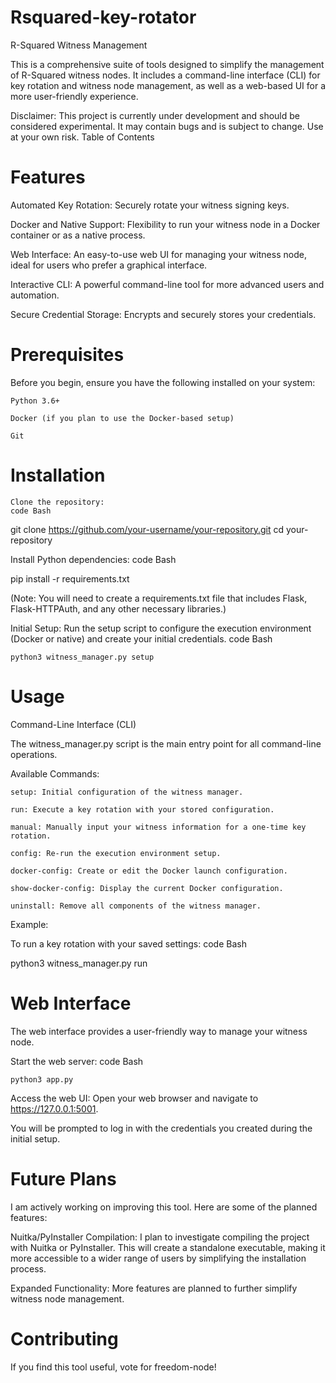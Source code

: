 # Rsquared-key-rotator

R-Squared Witness Management

This is a comprehensive suite of tools designed to simplify the management of R-Squared witness nodes. It includes a command-line interface (CLI) for key rotation and witness node management, as well as a web-based UI for a more user-friendly experience.

Disclaimer: This project is currently under development and should be considered experimental. It may contain bugs and is subject to change. Use at your own risk.
Table of Contents

# Features

Automated Key Rotation: Securely rotate your witness signing keys.

Docker and Native Support: Flexibility to run your witness node in a Docker container or as a native process.

Web Interface: An easy-to-use web UI for managing your witness node, ideal for users who prefer a graphical interface.

Interactive CLI: A powerful command-line tool for more advanced users and automation.

Secure Credential Storage: Encrypts and securely stores your credentials.

# Prerequisites

Before you begin, ensure you have the following installed on your system:

    Python 3.6+

    Docker (if you plan to use the Docker-based setup)

    Git

# Installation

    Clone the repository:
    code Bash




    
git clone https://github.com/your-username/your-repository.git
cd your-repository

  

Install Python dependencies:
code Bash



    
pip install -r requirements.txt

  

(Note: You will need to create a requirements.txt file that includes Flask, Flask-HTTPAuth, and any other necessary libraries.)

Initial Setup:
Run the setup script to configure the execution environment (Docker or native) and create your initial credentials.
code Bash

    
    

        
    python3 witness_manager.py setup

      

# Usage

Command-Line Interface (CLI)

The witness_manager.py script is the main entry point for all command-line operations.

Available Commands:

    setup: Initial configuration of the witness manager.

    run: Execute a key rotation with your stored configuration.

    manual: Manually input your witness information for a one-time key rotation.

    config: Re-run the execution environment setup.

    docker-config: Create or edit the Docker launch configuration.

    show-docker-config: Display the current Docker configuration.

    uninstall: Remove all components of the witness manager.

Example:

To run a key rotation with your saved settings:
code Bash

    
python3 witness_manager.py run

  

# Web Interface

The web interface provides a user-friendly way to manage your witness node.

Start the web server:
    code Bash

        
    python3 app.py


Access the web UI:
Open your web browser and navigate to https://127.0.0.1:5001.

You will be prompted to log in with the credentials you created during the initial setup.

# Future Plans

I am actively working on improving this tool. Here are some of the planned features:

Nuitka/PyInstaller Compilation: I plan to investigate compiling 
the project with Nuitka or PyInstaller. 
This will create a standalone executable, making it more accessible to a 
wider range of users by simplifying the installation process.

Expanded Functionality: More features are planned to further 
simplify witness node management.

# Contributing

If you find this tool useful, vote for freedom-node!

